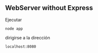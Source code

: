 ## WebServer without Express

Ejecutar 
```
node app 
```
dirigirse a la dirección
```
localhost:8080
```